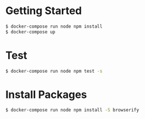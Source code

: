 # Getting Started

```bash
$ docker-compose run node npm install
$ docker-compose up
```

# Test

```bash
$ docker-compose run node npm test -s
```

# Install Packages

```bash
$ docker-compose run node npm install -S browserify
```

